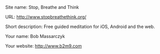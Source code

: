Site name: Stop, Breathe and Think

URL: http://www.stopbreathethink.org/

Short description: Free guided meditation for iOS, Android and the web.

Your name: Bob Massarczyk

Your website: http://www.b2m9.com
